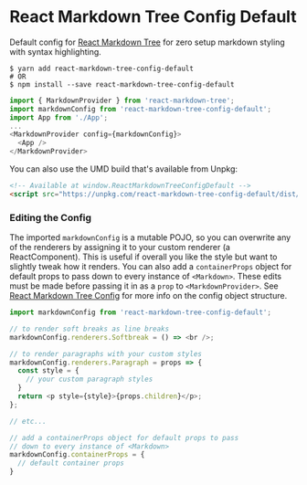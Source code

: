 # React Markdown Tree Config Default

Default config for [React Markdown Tree](https://github.com/rafrex/react-markdown-tree) for zero setup markdown styling with syntax highlighting.

```shell
$ yarn add react-markdown-tree-config-default
# OR
$ npm install --save react-markdown-tree-config-default
```

```js
import { MarkdownProvider } from 'react-markdown-tree';
import markdownConfig from 'react-markdown-tree-config-default';
import App from './App';
...
<MarkdownProvider config={markdownConfig}>
  <App />
</MarkdownProvider>
```

You can also use the UMD build that's available from Unpkg:
```html
<!-- Available at window.ReactMarkdownTreeConfigDefault -->
<script src="https://unpkg.com/react-markdown-tree-config-default/dist/react-markdown-tree-config-default.min.js"></script>
```

### Editing the Config

The imported `markdownConfig` is a mutable POJO, so you can overwrite any of the renderers by assigning it to your custom renderer (a ReactComponent). This is useful if overall you like the style but want to slightly tweak how it renders. You can also add a `containerProps` object for default props to pass down to every instance of `<Markdown>`. These edits must be made before passing it in as a `prop` to `<MarkdownProvider>`. See [React Markdown Tree Config](https://github.com/rafrex/react-markdown-tree#config-object) for more info on the config object structure.
```js
import markdownConfig from 'react-markdown-tree-config-default';

// to render soft breaks as line breaks
markdownConfig.renderers.Softbreak = () => <br />;

// to render paragraphs with your custom styles
markdownConfig.renderers.Paragraph = props => {
  const style = {
    // your custom paragraph styles
  }
  return <p style={style}>{props.children}</p>;
};

// etc...

// add a containerProps object for default props to pass
// down to every instance of <Markdown>
markdownConfig.containerProps = {
  // default container props
}
```
